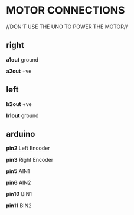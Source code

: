 # MOTOR CONNECTIONS

//DON'T USE THE UNO TO POWER THE MOTOR//

## right

**a1out** ground

**a2out** +ve

## left

**b2out** +ve

**b1out** ground

## arduino

**pin2** Left Encoder

**pin3** Right Encoder

**pin5** AIN1

**pin6** AIN2

**pin10** BIN1

**pin11** BIN2
